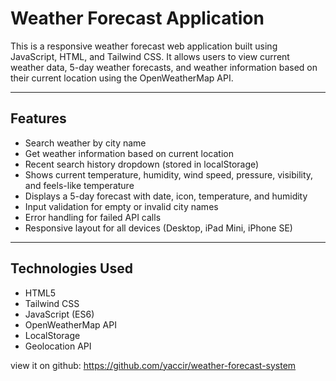 # Weather Forecast Application

This is a responsive weather forecast web application built using JavaScript, HTML, and Tailwind CSS. It allows users to view current weather data, 5-day weather forecasts, and weather information based on their current location using the OpenWeatherMap API.

---

## Features

- Search weather by city name
- Get weather information based on current location
- Recent search history dropdown (stored in localStorage)
- Shows current temperature, humidity, wind speed, pressure, visibility, and feels-like temperature
- Displays a 5-day forecast with date, icon, temperature, and humidity
- Input validation for empty or invalid city names
- Error handling for failed API calls
- Responsive layout for all devices (Desktop, iPad Mini, iPhone SE)

---

## Technologies Used

- HTML5
- Tailwind CSS
- JavaScript (ES6)
- OpenWeatherMap API
- LocalStorage
- Geolocation API

view it on github: https://github.com/yaccir/weather-forecast-system
